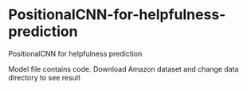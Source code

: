 # PositionalCNN-for-helpfulness-prediction
PositionalCNN for helpfulness prediction

Model file contains code.
Download Amazon dataset and change data directory to see result
